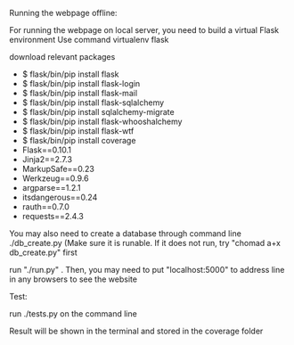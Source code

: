 
Running the webpage offline:

For running the webpage on local server, you need to build a virtual Flask environment
Use command virtualenv flask

download relevant packages
- $ flask/bin/pip install flask
- $ flask/bin/pip install flask-login
- $ flask/bin/pip install flask-mail
- $ flask/bin/pip install flask-sqlalchemy
- $ flask/bin/pip install sqlalchemy-migrate
- $ flask/bin/pip install flask-whooshalchemy
- $ flask/bin/pip install flask-wtf
- $ flask/bin/pip install coverage
- Flask==0.10.1
- Jinja2==2.7.3
- MarkupSafe==0.23
- Werkzeug==0.9.6
- argparse==1.2.1
- itsdangerous==0.24
- rauth==0.7.0
- requests==2.4.3


You may also need to create a database through command line ./db_create.py
(Make sure it is runable. If it does not run, try "chomad a+x db_create.py" first

run "./run.py" .
Then, you may need to put "localhost:5000" to address line in any browsers to see the website



Test:

run ./tests.py on the command line

Result will be shown in the terminal and stored in the coverage folder

